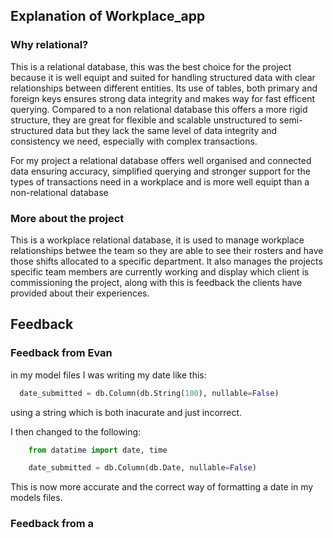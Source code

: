 ## Explanation of Workplace_app
### Why relational?
This is a relational database, this was the best choice for the project because it is well equipt and suited for handling structured data with clear relationships between different entities. Its use of tables, both primary and foreign keys ensures strong data integrity and makes way for fast efficent   querying. Compared to a non relational database this offers a more rigid structure, they are great for flexible and scalable unstructured to semi-structured data but they lack the same level of data integrity and consistency we need, especially with complex transactions. 

For my project a relational database offers well organised and connected data ensuring accuracy, simplified querying and stronger support for the types of transactions need in a workplace and is more well equipt than a non-relational database

### More about the project
This is a workplace relational database, it is used to manage workplace relationships betwee the team so they are able to see their rosters and have those shifts allocated to a specific department. It also manages the projects specific team members are currently working and display which client is commissioning the project,  along with this is feedback the clients have provided about their experiences.


## Feedback
### Feedback from Evan

in my model files I was writing my date like this:
```python
  date_submitted = db.Column(db.String(100), nullable=False)
```
using a string which is both inacurate and just incorrect.

I then changed to the following:
```python
    from datatime import date, time

    date_submitted = db.Column(db.Date, nullable=False)
```
This is now more accurate and the correct way of formatting a date in my models files.


### Feedback from a